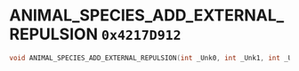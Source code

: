 # ANIMAL_SPECIES_ADD_EXTERNAL_REPULSION `0x4217D912`

```cpp
void ANIMAL_SPECIES_ADD_EXTERNAL_REPULSION(int _Unk0, int _Unk1, int _Unk2, int _Unk3, int _Unk4);
```